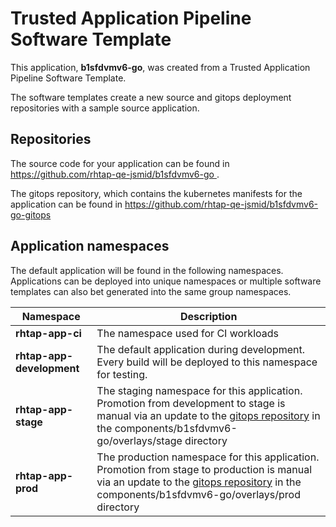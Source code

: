 # Trusted Application Pipeline Software Template

This application, **b1sfdvmv6-go**, was created from a Trusted Application Pipeline Software Template.

The software templates create a new source and gitops deployment repositories with a sample source application. 

## Repositories

The source code for your application can be found in [https://github.com/rhtap-qe-jsmid/b1sfdvmv6-go ](https://github.com/rhtap-qe-jsmid/b1sfdvmv6-go ).
 
The gitops repository, which contains the kubernetes manifests for the application can be found in 
[https://github.com/rhtap-qe-jsmid/b1sfdvmv6-go-gitops ](https://github.com/rhtap-qe-jsmid/b1sfdvmv6-go-gitops ) 

## Application namespaces 

The default application will be found in the following namespaces. Applications can be deployed into unique namespaces or multiple software templates can also bet generated into the same group namespaces.  

|  Namespace   |  Description   |  
| -------- | -------- |
| **rhtap-app-ci** | The namespace used for CI workloads |
| **rhtap-app-development** | The default application during development. Every build will be deployed to this namespace for testing. |
| **rhtap-app-stage** | The staging namespace for this application. Promotion from development to stage is manual via an update to the [gitops repository](https://github.com/rhtap-qe-jsmid/b1sfdvmv6-go-gitops ) in the components/b1sfdvmv6-go/overlays/stage directory |
| **rhtap-app-prod** | The production namespace for this application. Promotion from stage to production is manual via an update to the [gitops repository](https://github.com/rhtap-qe-jsmid/b1sfdvmv6-go-gitops ) in the components/b1sfdvmv6-go/overlays/prod directory |